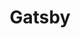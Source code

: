 ---
title: "Gatsby"
icon: images/icons/gatsby.svg
official_url: https://gatsbyjs.org
github_path: gatsbyjs/gatsby
twitter_username: gatsbyjs
license: MIT
license_url: "https://github.com/gatsbyjs/gatsby/blob/master/LICENSE"
language: JavaScript
taxonomy: ssg
url: /gatsby-themes
short_description: "Gatsby is a free and open source framework based on React that helps developers build blazing fast websites and apps.It combines the control and scalability of dynamically rendered sites with the speed of static-site generation, creating a whole new web of possibilities."
promotion:
  enable: true
  title: "Convert More Traffic, Easier, With Unbounce"
  content: "Relevant messaging is key to getting more leads, sales, and sign-ups—so give your visitors exactly what they’re looking for with custom-built landing pages."
  button_label: "Try it out"
  button_link: "#"
---